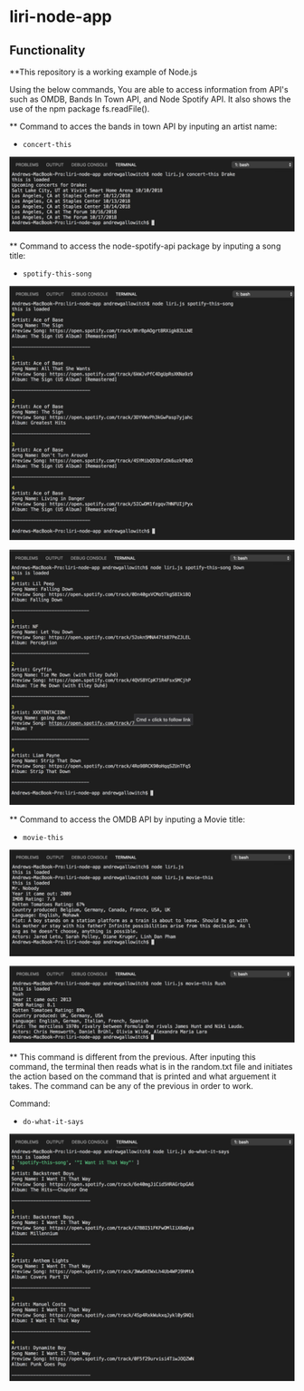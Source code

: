 # liri-node-app
## Functionality

**This repository is a working example of Node.js 

Using the below commands, You are able to access information from API's such as OMDB, Bands In Town API, and Node Spotify API. It also shows the use of the npm package fs.readFile().


** Command to acces the bands in town API by inputing an artist name: 

* `concert-this`

![concert images](/images/concert-thistitle.png)

** Command to access the node-spotify-api package by inputing a song title: 

* `spotify-this-song`

![spotify this song blank](/images/spotify-this-songblank.png)

![spotify this song title](/images/spotify-this-songtitle.png)

** Command to access the OMDB API by inputing a Movie title: 

* `movie-this`

![movie-this blank](/images/movie-thisblank.png)

![movie-this title](/images/movie-thistitle.png)

** This command is different from the previous. After inputing this command, the terminal then reads what is in the random.txt file and initiates the action based on the command that is printed and what arguement it takes. The command can be any of the previous in order to work.

Command:

* `do-what-it-says`

![do-what-it-says title](/images/do-what-it-says.png)
